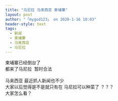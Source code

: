 ```yaml
---
title: "马尼拉 马来西亚 柬埔寨"
layout: post
author: "「mygod123」 on 2020-1-16 10:03"
header-style: text
tags:
  - 新闻
  - 柬埔寨
  - 马来西亚
  - 马尼拉
---
```


<head></head>
<body>
  柬埔寨已经倒台了
 <br> 都来了马尼拉&nbsp;&nbsp;暂时合法 
 <br> 
 <br> 马来西亚 最近抓人新闻也不少&nbsp; &nbsp;
 <br> 大家以后觉得是不是就只有在 马尼拉可以种菜了 ？？？
 <br> 大家怎么看？ 
 <br>
</body>


